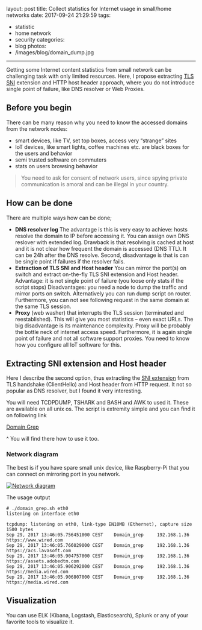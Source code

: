 ﻿layout: post
title: Collect statistics for Internet usage in small/home networks
date: 2017-09-24 21:29:59
tags:
 - statistic
 - home network
 - security
categories: 
 - blog
photos:
 - /images/blog/domain_dump.jpg
---
Getting some Internet content statistics from small network can be challenging task with only limited resources. Here, I propose extracting [TLS SNI](https://en.wikipedia.org/wiki/Server_Name_Indication) extension and HTTP host header approach, where you do not introduce single point of failure, like DNS resolver or Web Proxies.
<!-- more --> 

## Before you begin 
There can be many reason why you need to know the accessed domains from the network nodes:
- smart devices, like TV, set top boxes, access very “strange” sites
- IoT devices, like smart lights, coffee machines etc. are black boxes for the users and behavior
- semi trusted software on commuters
- stats on users browsing behavior
> You need to ask for consent of network users, since spying private communication is amoral and can be illegal in your country.
 
## How can be done
There are multiple ways how can be done;
- __DNS resolver log__ The advantage is this is very easy to achieve: hosts resolve the domain to IP before accessing it. You can assign own DNS reslover with extended log. Drawback is that resolving is cached at host and it is not clear how frequent the domain is accessed (DNS TTL). It can be 24h after the DNS resolve. Second, disadvantage is that is can be single point if failures if the resolver fails.
- __Extraction of TLS SNI and Host header__ You can mirror the port(s) on switch and extract on-the-fly TLS SNI extension and Host header. Advantage: it is not single point of failure (you loose only stats if the script stops) Disadvantages: you need a node to dump the traffic and mirror ports on switch. Alternatively you can run dump script on router. Furthermore, you can not see following request in the same domain at the same TLS session.
- __Proxy__ (web washer) that interrupts the TLS session (terminated and reestablished). This will give you most statistics – even exact URLs. The big disadvantage is its maintenance complexity. Proxy will be probably the bottle neck of internet access speed. Furthermore, it is again single point of failure and not all software support proxies. You need to know how you configure all IoT software for this.  

## Extracting SNI extension and Host header 

Here I describe the second option, thus extracting the [SNI extension](https://en.wikipedia.org/wiki/Server_Name_Indication) from TLS handshake (ClientHello) and Host header from HTTP request. It not so popular as DNS resolver, but I found it very interesting. 

You will need TCDPDUMP, TSHARK and BASH and AWK to used it. These are available  on all unix os. The script is extremity simple and you can find it on following link 

[Domain Grep](https://github.com/tzvetkov75/domain_grep) 

^ You will find there how to use it too.

### Network diagram

The best is if you have spare small unix device, like Raspberry-Pi that you can connect on mirroring port in you network.

[![Network diagram](/images/blog/mirror.png)](/images/blog/mirror.png)


The usage output 

```
# ./domain_grep.sh eth0
listening on interface eth0

tcpdump: listening on eth0, link-type EN10MB (Ethernet), capture size 1500 bytes
Sep 29, 2017 13:46:05.756451000 CEST    Domain_grep     192.168.1.36    https://www.wired.com
Sep 29, 2017 13:46:05.766029000 CEST    Domain_grep     192.168.1.36    https://acs.lavasoft.com
Sep 29, 2017 13:46:05.904757000 CEST    Domain_grep     192.168.1.36    https://assets.adobedtm.com
Sep 29, 2017 13:46:05.906292000 CEST    Domain_grep     192.168.1.36    https://media.wired.com
Sep 29, 2017 13:46:05.906807000 CEST    Domain_grep     192.168.1.36    https://media.wired.com
```

## Visualization

You can use ELK (Kibana, Logstash, Elasticsearch), Splunk or any of your favorite tools to visualize it. 
